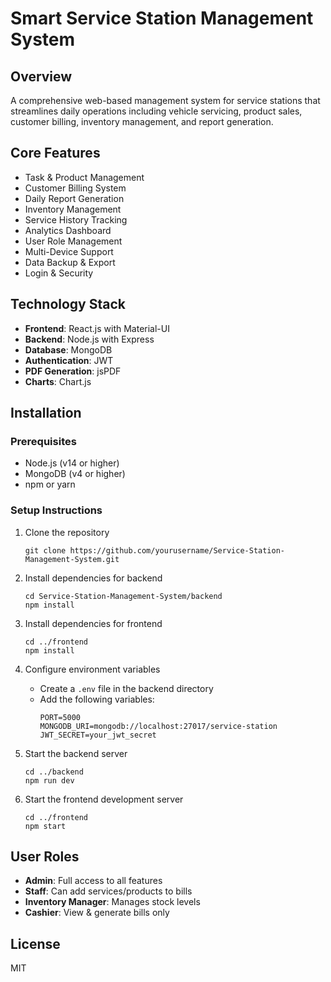 # Smart Service Station Management System

## Overview
A comprehensive web-based management system for service stations that streamlines daily operations including vehicle servicing, product sales, customer billing, inventory management, and report generation.

## Core Features
- Task & Product Management
- Customer Billing System
- Daily Report Generation
- Inventory Management
- Service History Tracking
- Analytics Dashboard
- User Role Management
- Multi-Device Support
- Data Backup & Export
- Login & Security

## Technology Stack
- **Frontend**: React.js with Material-UI
- **Backend**: Node.js with Express
- **Database**: MongoDB
- **Authentication**: JWT
- **PDF Generation**: jsPDF
- **Charts**: Chart.js

## Installation

### Prerequisites
- Node.js (v14 or higher)
- MongoDB (v4 or higher)
- npm or yarn

### Setup Instructions
1. Clone the repository
   ```
   git clone https://github.com/yourusername/Service-Station-Management-System.git
   ```

2. Install dependencies for backend
   ```
   cd Service-Station-Management-System/backend
   npm install
   ```

3. Install dependencies for frontend
   ```
   cd ../frontend
   npm install
   ```

4. Configure environment variables
   - Create a `.env` file in the backend directory
   - Add the following variables:
     ```
     PORT=5000
     MONGODB_URI=mongodb://localhost:27017/service-station
     JWT_SECRET=your_jwt_secret
     ```

5. Start the backend server
   ```
   cd ../backend
   npm run dev
   ```

6. Start the frontend development server
   ```
   cd ../frontend
   npm start
   ```

## User Roles
- **Admin**: Full access to all features
- **Staff**: Can add services/products to bills
- **Inventory Manager**: Manages stock levels
- **Cashier**: View & generate bills only

## License
MIT